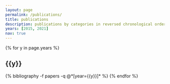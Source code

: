 ```yaml
---
layout: page
permalink: /publications/
title: publications
description: publications by categories in reversed chronological order. generated by jekyll-scholar.
years: [2015, 2021]
nav: true
---
```


<div class="publications">

{% for y in page.years %}
  <h2 class="year">{{y}}</h2>
  {% bibliography -f papers -q @*[year={{y}}]* %}
{% endfor %}

</div>
